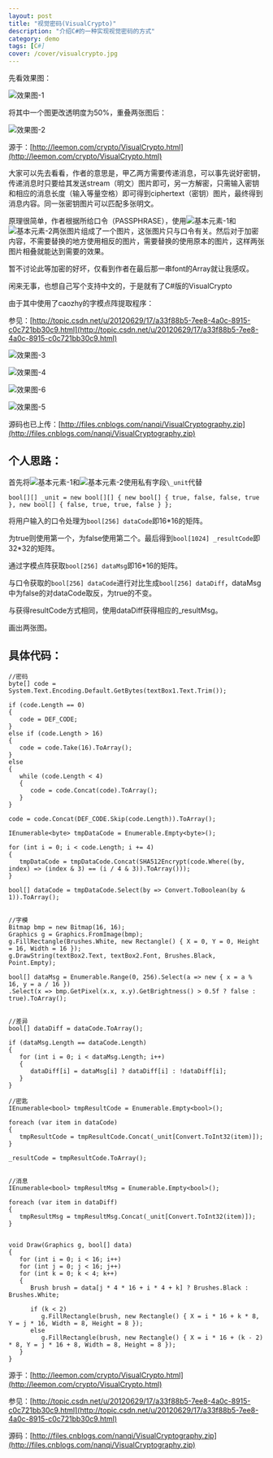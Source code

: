 ```yaml
---
layout: post
title: "视觉密码(VisualCrypto)"
description: "介绍C#的一种实现视觉密码的方式"
category: demo
tags: [C#]
cover: /cover/visualcrypto.jpg
---
```


先看效果图：

![效果图-1](/image/VisualCrypto/VisualCrypto_1.jpg)

将其中一个图更改透明度为50%，重叠两张图后：

![效果图-2](/image/VisualCrypto/VisualCrypto_2.jpg)

源于：[http://leemon.com/crypto/VisualCrypto.html](http://leemon.com/crypto/VisualCrypto.html)

大家可以先去看看，作者的意思是，甲乙两方需要传递消息，可以事先说好密钥，传递消息时只要给其发送stream（明文）图片即可，另一方解密，只需输入密钥和相应的消息长度（输入等量空格）即可得到ciphertext（密钥）图片，最终得到消息内容。同一张密钥图片可以匹配多张明文。


原理很简单，作者根据所给口令（PASSPHRASE），使用![基本元素-1](/image/VisualCrypto/VisualCrypto_3.jpg)和![基本元素-2](/image/VisualCrypto/VisualCrypto_4.jpg)两张图片组成了一个图片，这张图片只与口令有关。然后对于加密内容，不需要替换的地方使用相反的图片，需要替换的使用原本的图片，这样两张图片相叠就能达到需要的效果。


暂不讨论此等加密的好坏，仅看到作者在最后那一串font的Array就让我感叹。


闲来无事，也想自己写个支持中文的，于是就有了C#版的VisualCrypto

由于其中使用了caozhy的字模点阵提取程序：

参见：[http://topic.csdn.net/u/20120629/17/a33f88b5-7ee8-4a0c-8915-c0c721bb30c9.html](http://topic.csdn.net/u/20120629/17/a33f88b5-7ee8-4a0c-8915-c0c721bb30c9.html)

![效果图-3](/image/VisualCrypto/VisualCrypto_5.jpg)

![效果图-4](/image/VisualCrypto/VisualCrypto_6.jpg)

![效果图-6](/image/VisualCrypto/VisualCrypto_8.jpg)

![效果图-5](/image/VisualCrypto/VisualCrypto_7.jpg)

源码也已上传：[http://files.cnblogs.com/nanqi/VisualCryptography.zip](http://files.cnblogs.com/nanqi/VisualCryptography.zip)

## 个人思路：

首先将![基本元素-1](/image/VisualCrypto/VisualCrypto_3.jpg)和![基本元素-2](/image/VisualCrypto/VisualCrypto_4.jpg)使用私有字段`\_unit`代替

    bool[][] _unit = new bool[][] { new bool[] { true, false, false, true }, new bool[] { false, true, true, false } };

将用户输入的口令处理为`bool[256] dataCode`即16\*16的矩阵。

为true则使用第一个，为false使用第二个。最后得到`bool[1024] _resultCode`即32\*32的矩阵。

通过字模点阵获取`bool[256] dataMsg`即16\*16的矩阵。

与口令获取的`bool[256] dataCode`进行对比生成`bool[256] dataDiff`，dataMsg中为false的对dataCode取反，为true的不变。

与获得resultCode方式相同，使用dataDiff获得相应的\_resultMsg。

画出两张图。

## 具体代码：

    //密码
    byte[] code = System.Text.Encoding.Default.GetBytes(textBox1.Text.Trim());
    
    if (code.Length == 0)
    {
       code = DEF_CODE;
    }
    else if (code.Length > 16)
    {
       code = code.Take(16).ToArray();
    }
    else
    {
       while (code.Length < 4)
       {
          code = code.Concat(code).ToArray();
       }
    }
    
    code = code.Concat(DEF_CODE.Skip(code.Length)).ToArray();
    
    IEnumerable<byte> tmpDataCode = Enumerable.Empty<byte>();
    
    for (int i = 0; i < code.Length; i += 4)
    {
       tmpDataCode = tmpDataCode.Concat(SHA512Encrypt(code.Where((by, index) => (index & 3) == (i / 4 & 3)).ToArray()));
    }
    
    bool[] dataCode = tmpDataCode.Select(by => Convert.ToBoolean(by & 1)).ToArray();


    //字模
    Bitmap bmp = new Bitmap(16, 16);
    Graphics g = Graphics.FromImage(bmp);
    g.FillRectangle(Brushes.White, new Rectangle() { X = 0, Y = 0, Height = 16, Width = 16 });
    g.DrawString(textBox2.Text, textBox2.Font, Brushes.Black, Point.Empty);
    
    bool[] dataMsg = Enumerable.Range(0, 256).Select(a => new { x = a % 16, y = a / 16 })
    .Select(x => bmp.GetPixel(x.x, x.y).GetBrightness() > 0.5f ? false : true).ToArray();


    //差异
    bool[] dataDiff = dataCode.ToArray();
    
    if (dataMsg.Length == dataCode.Length)
    {
       for (int i = 0; i < dataMsg.Length; i++)
       {
          dataDiff[i] = dataMsg[i] ? dataDiff[i] : !dataDiff[i];
       }
    }
    
    //密匙
    IEnumerable<bool> tmpResultCode = Enumerable.Empty<bool>();
    
    foreach (var item in dataCode)
    {
       tmpResultCode = tmpResultCode.Concat(_unit[Convert.ToInt32(item)]);
    }
    
    _resultCode = tmpResultCode.ToArray();
    
    
    //消息
    IEnumerable<bool> tmpResultMsg = Enumerable.Empty<bool>();
    
    foreach (var item in dataDiff)
    {
       tmpResultMsg = tmpResultMsg.Concat(_unit[Convert.ToInt32(item)]);
    }


    void Draw(Graphics g, bool[] data)
    {
       for (int i = 0; i < 16; i++)
       for (int j = 0; j < 16; j++)
       for (int k = 0; k < 4; k++)
       {
          Brush brush = data[j * 4 * 16 + i * 4 + k] ? Brushes.Black : Brushes.White;
    
          if (k < 2)
             g.FillRectangle(brush, new Rectangle() { X = i * 16 + k * 8, Y = j * 16, Width = 8, Height = 8 });
          else
             g.FillRectangle(brush, new Rectangle() { X = i * 16 + (k - 2) * 8, Y = j * 16 + 8, Width = 8, Height = 8 });
       }
    }

 

源于：[http://leemon.com/crypto/VisualCrypto.html](http://leemon.com/crypto/VisualCrypto.html)

参见：[http://topic.csdn.net/u/20120629/17/a33f88b5-7ee8-4a0c-8915-c0c721bb30c9.html](http://topic.csdn.net/u/20120629/17/a33f88b5-7ee8-4a0c-8915-c0c721bb30c9.html)

源码：[http://files.cnblogs.com/nanqi/VisualCryptography.zip](http://files.cnblogs.com/nanqi/VisualCryptography.zip)

